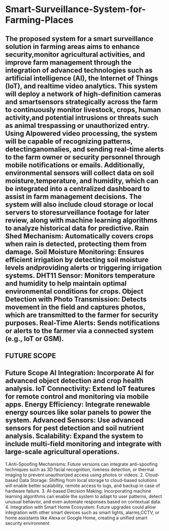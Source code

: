 # Smart-Surveillance-System-for-Farming-Places
The proposed system for a smart surveillance solution in farming areas aims to enhance security,monitor agricultural activities, and improve farm management through the integration of
advanced technologies such as artificial intelligence (AI), the Internet of Things (IoT), and realtime video analytics. This system will deploy a network of high-definition cameras and smartsensors strategically across the farm to continuously monitor livestock, crops, human activity,and potential intrusions or threats such as animal trespassing or unauthorized entry. Using AIpowered video processing, the system will be capable of recognizing patterns, detectinganomalies, and sending real-time alerts to the farm owner or security personnel through mobile notifications or emails. Additionally, environmental sensors will collect data on soil moisture,temperature, and humidity, which can be integrated into a centralized dashboard to assist in farm management decisions. The system will also include cloud storage or local servers to storesurveillance footage for later review, along with machine learning algorithms to analyze historical data for predictive.
Rain Shed Mechanism: Automatically covers crops when rain is detected, protecting them from damage.
Soil Moisture Monitoring: Ensures efficient irrigation by detecting soil moisture levels andproviding alerts or triggering irrigation systems.
DHT11 Sensor: Monitors temperature and humidity to help maintain optimal environmental conditions for crops.
Object Detection with Photo Transmission: Detects movement in the field and captures photos, which are transmitted to the farmer for security purposes.
Real-Time Alerts: Sends notifications or alerts to the farmer via a connected system (e.g., IoT or GSM).
-------------------------------------------------------------------------------------------------------------------------------------------------------------------------------------------
FUTURE SCOPE
-------------------------------------------------------------------------------------------------------------------------------------------------------------------------------------------
Future Scope AI Integration:
Incorporate AI for advanced object detection and crop health analysis.
IoT Connectivity:
Extend IoT features for remote control and monitoring via mobile apps.
Energy Efficiency:
Integrate renewable energy sources like solar panels to power the system. Advanced Sensors:
Use advanced sensors for pest detection and soil nutrient analysis.
Scalability:
Expand the system to include multi-field monitoring and integrate with large-scale
agricultural operations.
-------------------------------------------------------------------------------------------------------------------------------------------------------------------------------------------
1.Anti-Spoofing Mechanisms:
Future versions can integrate anti-spoofing techniques such as 3D facial recognition, liveness
detection, or thermal imaging to prevent unauthorized access using photos or videos.
2. Cloud-based Data Storage:
Shifting from local storage to cloud-based solutions will enable better scalability, remote
access to logs, and backup in case of hardware failure.
3. AI-based Decision Making:
Incorporating machine learning algorithms can enable the system to adapt to user patterns,
detect unusual behavior, and even automate responses based on contextual data.
4. Integration with Smart Home Ecosystem:
Future upgrades could allow integration with other smart devices such as smart lights,
alarms,CCTV, or home assistants like Alexa or Google Home, creating a unified smart security
environment

